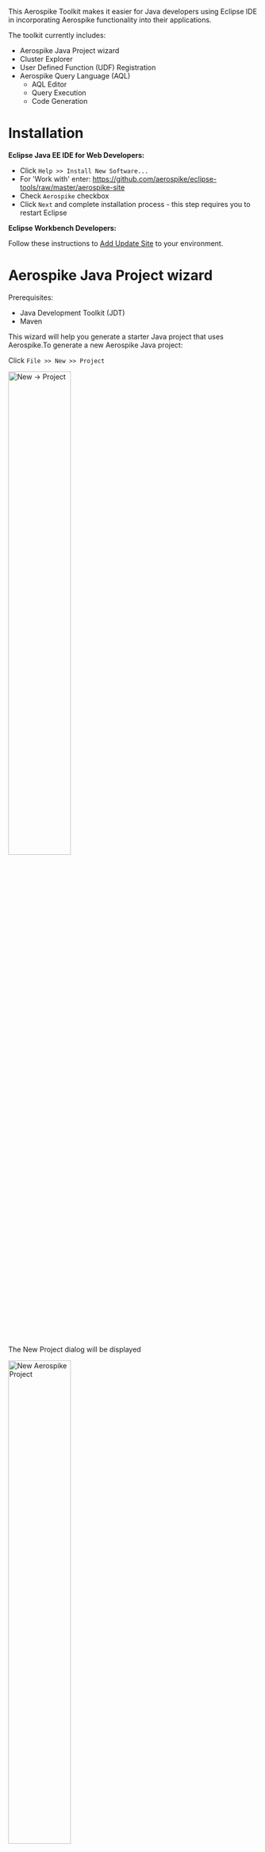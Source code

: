 This Aerospike Toolkit makes it easier for Java developers using Eclipse IDE in incorporating Aerospike functionality into their applications.

The toolkit currently includes:

* Aerospike Java Project wizard
* Cluster Explorer
* User Defined Function (UDF) Registration
* Aerospike Query Language (AQL)
	* AQL Editor
	* Query Execution
	* Code Generation
	
# Installation

**Eclipse Java EE IDE for Web Developers:**

* Click `Help >> Install New Software...`
* For 'Work with' enter:  https://github.com/aerospike/eclipse-tools/raw/master/aerospike-site
* Check `Aerospike` checkbox
* Click `Next` and complete installation process - this step requires you to restart Eclipse 

**Eclipse Workbench Developers:**

Follow these instructions to [Add Update Site](http://help.eclipse.org/kepler/index.jsp?topic=/org.eclipse.platform.doc.user/tasks/tasks-127.htm) to your  environment.

# Aerospike Java Project wizard

Prerequisites:

* Java Development Toolkit (JDT)
* Maven

This wizard will help you generate a starter Java project that uses Aerospike.To generate a new Aerospike Java project:

Click `File >> New >> Project`

<img src="assets/eclipse_new_project.png" alt="New -> Project" width="50%" height="50%"/>

The New Project dialog will be displayed

<img src="assets/eclipse_new_project_dialog_aerospike.png" alt="New Aerospike Project" width="50%" height="50%"/>

Expand `Aerospike` category, then select `New Aerospike Project` and click `Next`

<img src="assets/eclipse_new_project_dialog_aerospike.png" alt="New Aerospike Project" width="50%" height="50%"/>

The New Aerospike project wizard will be displayed.

<img src="assets/eclipse_new_project_aerospike_properties.png" alt="Enter the Aerospike properties" width="50%" height="50%"/>

Where:

* **Project Name** - Name of your Eclipse project -- this will also be set as the Maven project name
* **Artifact ID** - Maven artifact ID
* **Version** - Maven version
* **Main Class** - Name of the main Java class
* **Author** - Project author in Maven POM
* **email** - Email address of the author in Maven POM
* **Seed Node** - IP address of any one of the nodes in the Aerospike cluster. This will be stored in the projects persistent properties and is used for connections to the Aerospike cluster.
* **Port** - Port used by the seed node

After filling in the properties, click `Finish`. Once the project is generated, right-click on the project in Package Explorer and update the Maven project. This will download the required Maven dependencies and rebuild the project.

<img src="assets/eclipse_update_maven.png" alt="Enter the Aerospike properties" width="50%" height="50%"/>

# Cluster Explorer

The cluster connection details, of seed node and port, are stored in persistent properties attached to the project. 

<img src="assets/eclipse_aerospike_properties.png" alt="Figure 1" width="50%" height="50%"/>
 
* **Seed Node** - IP address of any one of the nodes in the Aerospike cluster. This will be stored in the projects persistent properties and is used for connections to the Aerospike cluster.
* **Port** - Port used by the seed node
* **UDF Directory** - Directory where the User Defined Function are stored. This directory is relative to the project root. The local client will look for UDFs here.
* **Generation Directory** - Directory where the source code will be generated from AQL.

The Cluster Explorer adds Aerospike specific elements to the Explorer tree:

<img src="assets/eclipse_cluster_explorer.png" alt="Figure 2" width="50%" height="50%"/>

**Note:**
These extensions are not visible in the Java Package Explorer (JDT limitation)

# User Defined Function (UDF) Registration

User Defined Functions need to be registered with the cluster before they are available for use. During development, you may need to frequently register UDF packages with your development cluster as you make additions and modifications.

*Usage*: In Package Explorer, right-click on the Lua (.lua) file containing the UDF package. Then select `Aerospike` >> `Register UDF`

<img src="assets/eclipse_register_udf.png" alt="Figure 3" width="50%" height="50%"/>

The UDF package will be registered with the cluster configured in the `Properties` page.


# Aerospike Query Language
Aerospike Query Language (aql) is a SQL-like language made available for database, UDF and index management operations. It is easy to learn because of its similarity to SQL.

## AQL Editor
The AQL Editor provides color syntax highlighting of the language elements and error checking when the AQL file is saved.

## Query Execution
An AQL file can be executed directlty on the cluster configured.
Right-click on the aql file and select `Aerospike` >> `Execute AQL`. The output from the cluster will be displayed in the console view.

<img src="assets/eclipse_aql_menu.png" alt="Figure 4" width="50%" height="50%"/>

## Code Generation
This tool lets you generate executable Java code from AQL statements. 

*Usage*: In Package Explorer, right-click on the AQL (.aql) file containing aql statements. Then select `Aerospike` >> `Generate Java`. A new class, with the same name as the AQL file, will be generated and stored in the `generated` folder. The location of this folder is configured in Aerospike properties.

For example, this AQL code: 

```aql
select FL_DATE_BIN from bar.flights where PK = 5000
```

Generates this Java code:

```java
record = client.get(this.policy, new Key("bar", "flights", Value.get(5000)), "FL_DATE_BIN");
```





